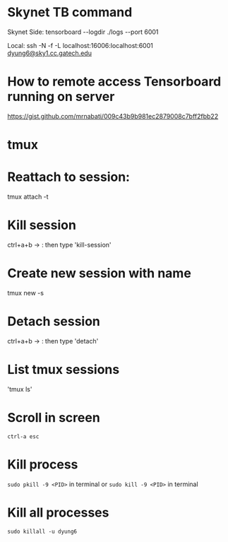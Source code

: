 # Skynet TB command
Skynet Side:
tensorboard --logdir ./logs --port 6001

Local:
ssh -N -f -L localhost:16006:localhost:6001 dyung6@sky1.cc.gatech.edu

# How to remote access Tensorboard running on server
https://gist.github.com/mrnabati/009c43b9b981ec2879008c7bff2fbb22

# tmux
# Reattach to session:
tmux attach -t <screen number>

# Kill session
ctrl+a+b -> : then type 'kill-session'

# Create new session with name
tmux new -s <name>

# Detach session
ctrl+a+b -> : then type 'detach'

# List tmux sessions
'tmux ls'

# Scroll in screen
`ctrl-a esc`

# Kill process
`sudo pkill -9 <PID>` in terminal
or
`sudo kill -9 <PID>` in terminal

# Kill all processes
`sudo killall -u dyung6`